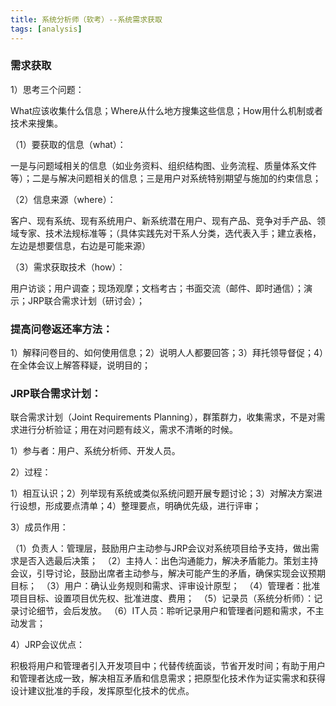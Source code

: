 ```yaml
---
title: 系统分析师（软考）--系统需求获取
tags: [analysis]
---
```


### 需求获取

1）思考三个问题：

What应该收集什么信息；Where从什么地方搜集这些信息；How用什么机制或者技术来搜集。 

（1）要获取的信息（what）：

一是与问题域相关的信息（如业务资料、组织结构图、业务流程、质量体系文件等）；二是与解决问题相关的信息；三是用户对系统特别期望与施加的约束信息； 

（2）信息来源（where）：

客户、现有系统、现有系统用户、新系统潜在用户、现有产品、竞争对手产品、领域专家、技术法规标准等；（具体实践先对干系人分类，选代表入手；建立表格，左边是想要信息，右边是可能来源） 

（3）需求获取技术（how）：

用户访谈；用户调查；现场观摩；文档考古；书面交流（邮件、即时通信）；演示；JRP联合需求计划（研讨会）；

### 提高问卷返还率方法：

1）解释问卷目的、如何使用信息；2）说明人人都要回答；3）拜托领导督促；4）在全体会议上解答释疑，说明目的；  

### JRP联合需求计划：

联合需求计划（Joint Requirements Planning），群策群力，收集需求，不是对需求进行分析验证；用在对问题有歧义，需求不清晰的时候。 

1）参与者：用户、系统分析师、开发人员。 

2）过程：

1）相互认识；2）列举现有系统或类似系统问题开展专题讨论；3）对解决方案进行设想，形成要点清单；4）整理要点，明确优先级，进行评审； 

3）成员作用： 

（1）负责人：管理层，鼓励用户主动参与JRP会议对系统项目给予支持，做出需求是否入选最后决策； 
（2）主持人：出色沟通能力，解决矛盾能力。策划主持会议，引导讨论，鼓励出席者主动参与，解决可能产生的矛盾，确保实现会议预期目标； 
（3）用户：确认业务规则和需求、评审设计原型； 
（4）管理者：批准项目目标、设置项目优先权、批准进度、费用； 
（5）记录员（系统分析师）：记录讨论细节，会后发放。
（6）IT人员：聆听记录用户和管理者问题和需求，不主动发言； 

4）JRP会议优点： 

积极将用户和管理者引入开发项目中；代替传统面谈，节省开发时间；有助于用户和管理者达成一致，解决相互矛盾和信息需求；把原型化技术作为证实需求和获得设计建议批准的手段，发挥原型化技术的优点。